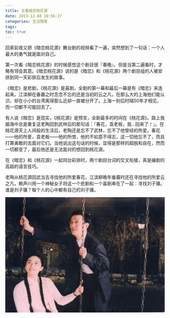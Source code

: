 ```yaml
---
title: 又看暗恋桃花源
date: 2013-12-08 10:56:27
categories: 生活随笔
tags:
toc: true
---
```


回家前夜又把《暗恋桃花源》舞台剧的视频看了一遍，突然想到了一句话：一个人最大的勇气就是面对自己。

第一次看《暗恋桃花源》的时候感觉这个剧目很『春晚』，但是当第二遍看时，才略有领会其意。《暗恋桃花源》说的是《暗恋》和《桃花源》两个剧目组的人被安排到同一天彩排后发生的故事。

《暗恋》是悲剧，《桃花源》是喜剧，全剧的第一幕和最后一幕是有《暗恋》来连起来。江滨柳在垂暮之时念念不忘的还是当初的云之凡，在那么大的上海他们能认识，却在小小的台湾离得那么近却一直被分开了。上海一别后时隔50年才相见，而一切都不可能回去了。

有人说《暗恋》是现实，《桃花源》是预言，全剧最多的时间在《桃花源》。路上我脑海中总是重复这老陶回到武林后的那句话：『春花，袁老板，我…回来了！』。在桃花源天上人间般的生活后，老陶还是忘不了武林，忘不了他曾经的所爱。春花——他的所爱，袁老板——他的所恨，他的不如意不得志，这一切他忘不了，而且打算勇敢的去面对它们。当他说出这句话的时候，显得是那样的超脱和自在，然而一切都变了，最后他还是无法面对的想回到桃花源。

在《暗恋》和《桃花源》一起同台彩排时，两个剧目台词的交叉衔接，真是编剧的高超的语言技巧。

老陶从桃花源回武当去寻找他的所爱春花，江滨柳晚年垂暮时还在寻找他的所爱云之凡，赖声川用一个神秘女子将这一个悲剧和一个喜剧串在了一起：寻找刘子骥。谁是刘子骥？每个人的心中都有自己的刘子骥。

![暗恋桃花源剧照](/images/taohuayuan.jpeg)

